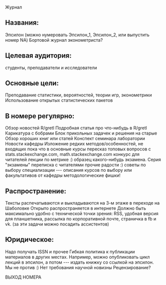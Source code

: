 Журнал

Названия:
---------
Эпсилон (можно нумеровать Эпсилон_1, Эпсилон_2, или выпустить номер NA)
Бортовой журнал эконометриста?

Целевая аудитория:
----------------- 
студенты, преподаватели и исследователи

Основные цели:
-------------- 
Преподавание статистики, вероятностей, теории игр, эконометрики
Использование открытых статистических пакетов

В номере регулярно:
------------------
Обзор новостей R/gretl
Подробная статья про что-нибудь в R/gretl
Карикатура с бобрами
Блок прикольных задачек и решения на старые
Обзор хороших книг или статей
Конспект семинара лаборатории
Новости кафедры
Изложение редких методов/особенностей, не входящих пока что в основные курсы
пересказ топовых вопросов с stats.stackexchange.com, math.stackexchange.com
конкурс для читателей
лекции по метрике :)
образец какого-нибудь экзамена. Серия "экзамены"
переписка с читателями
прочие радости :)
советы по выбору специализации --- описания курсов по выбору или факультативов от кафедры
методологические фишки!


Распространение:
----------------
Тексты распечатываются и выкладываются на 3-м этаже в переходе на Шаболовке
Открыто распространяется в интернете
Должно быть максимально удобно  с технической точки зрения: RSS, удобная версия для планшетника, рассылка по корпоративной почте, страничка в fb и vk. (за эти задачи можно посадить ассистентов)

Юридическое:
-------------
Надо получать ISSN и прочее
Гибкая политика к публикации материалов в других местах. Например, можно опубликовать цикл лекций в эпсилон, а потом --- издать книжку со ссылкой на эпсилон. Мы не против :)
Нет требования научной новизны
Рецензирование?

ВЫХОД НОМЕРА





